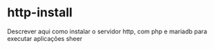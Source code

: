 # http-install

Descrever aqui como instalar o servidor http, com php e mariadb para executar aplicações sheer

